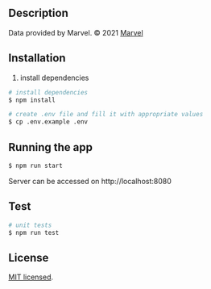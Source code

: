 ## Description

Data provided by Marvel. © 2021 [Marvel](https://marvel.com)

## Installation

1. install dependencies

```bash
# install dependencies
$ npm install

# create .env file and fill it with appropriate values
$ cp .env.example .env
```

## Running the app

```bash
$ npm run start
```

Server can be accessed on http://localhost:8080

## Test

```bash
# unit tests
$ npm run test
```

## License

[MIT licensed](LICENSE).
